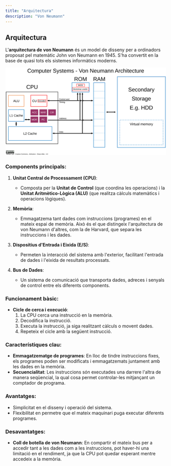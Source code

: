 ```yaml
---
title: "Arquitectura"
description: "Von Neumann"
---
```



## Arquitectura

L'**arquitectura de von Neumann** és un model de disseny per a ordinadors proposat pel matemàtic John von Neumann en 1945. S'ha convertit en la base de quasi tots els sistemes informàtics moderns.

<!-- Imatge local guardada en src/assets/ -->
<!-- Utilitza una ruta de fitxer relativa o un àlies d'importació -->
![Arquitectura de Von Neumann](../../../../assets/ut1/vonNeumman.png)


### Components principals:
1. **Unitat Central de Processament (CPU)**:
   - Composta per la **Unitat de Control** (que coordina les operacions) i la **Unitat Aritmètico-Lògica (ALU)** (que realitza càlculs matemàtics i operacions lògiques).
   
2. **Memòria**:
   - Emmagatzema tant dades com instruccions (programes) en el mateix espai de memòria. Això és el que distingeix l'arquitectura de von Neumann d'altres, com la de Harvard, que separa les instruccions i les dades.

3. **Dispositius d'Entrada i Eixida (E/S)**:
   - Permeten la interacció del sistema amb l'exterior, facilitant l'entrada de dades i l'eixida de resultats processats.

4. **Bus de Dades**:
   - Un sistema de comunicació que transporta dades, adreces i senyals de control entre els diferents components.

### Funcionament bàsic:
- **Cicle de cerca i execució**: 
   1. La CPU cerca una instrucció en la memòria.
   2. Decodifica la instrucció.
   3. Executa la instrucció, ja siga realitzant càlculs o movent dades.
   4. Repeteix el cicle amb la següent instrucció.

### Característiques clau:
- **Emmagatzematge de programes**: En lloc de tindre instruccions fixes, els programes poden ser modificats i emmagatzemats juntament amb les dades en la memòria.
- **Secuencialitat**: Les instruccions són executades una darrere l'altra de manera seqüencial, la qual cosa permet controlar-les mitjançant un comptador de programa.

### Avantatges:
- Simplicitat en el disseny i operació del sistema.
- Flexibilitat en permetre que el mateix maquinari puga executar diferents programes.

### Desavantatges:
- **Coll de botella de von Neumann**: En compartir el mateix bus per a accedir tant a les dades com a les instruccions, pot haver-hi una limitació en el rendiment, ja que la CPU pot quedar esperant mentre accedeix a la memòria.
